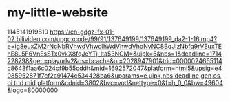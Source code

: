 # my-little-website
1145141919810
https://cn-gdgz-fx-01-02.bilivideo.com/upgcxcode/99/91/137649199/137649199_da2-1-16.mp4?e=ig8euxZM2rNcNbRVhwdVhwdlhWdVhwdVhoNvNC8BqJIzNbfq9rVEuxTEnE8L5F6VnEsSTx0vkX8fqJeYTj_lta53NCM=&uipk=5&nbs=1&deadline=1714228798&gen=playurlv2&os=bcache&oi=2028947901&trid=0000024665114c8643f1aa6c024cf9b55cddh&mid=1692572047&platform=html5&upsig=e4085952871f7cf2a91474c534428ba6&uparams=e,uipk,nbs,deadline,gen,os,oi,trid,mid,platform&cdnid=3802&bvc=vod&nettype=0&f=h_0_0&bw=49604&logo=80000000
